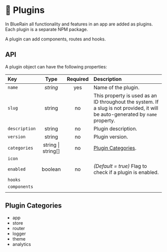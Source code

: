 # 🔌 Plugins

In BlueRain all functionality and features in an app are added as plugins. Each plugin is a separate NPM package.

A plugin can add components, routes and hooks.

## API

A plugin object can have the following properties:

| Key | Type | Required | Description |
| :--- | :---: | :---: | :--- |
| `name` | _string_ | yes | Name of the plugin. |
| `slug` | string | no | This property is used as an ID throughout the system. If a slug is not provided, it will be auto-generated by `name` property. |
| `description` | string | no | Plugin description. |
| `version` | string | no | Plugin version. |
| `categories` | string \| string\[\] | no | [Plugin Categories](./#plugin-categories). |
| `icon` |  |  |  |
| `enabled` | boolean | no | _\(Default = true\)_ Flag to check if a plugin is enabled. |
| `hooks` |  |  |  |
| `components` |  |  |  |
|  |  |  |  |

## Plugin Categories

* app
* store
* router
* logger
* theme
* analytics

